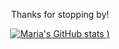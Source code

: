 <div align="center">

Thanks for stopping by!
  
</div>

<div align="center">

[![Maria's GitHub stats](https://github-readme-stats.vercel.app/api?username=mariareccoppa&show_icons=true&theme=dark)
)](https://github.com/mariareccoppa/github-readme-stats)


</div>

<!--
**mariareccoppa/mariareccoppa** is a ✨ _special_ ✨ repository because its `README.md` (this file) appears on your GitHub profile.

Here are some ideas to get you started:

- 🔭 I’m currently working on ...
- 🌱 I’m currently learning ...
- 👯 I’m looking to collaborate on ...
- 🤔 I’m looking for help with ...
- 💬 Ask me about ...
- 📫 How to reach me: ...
- 😄 Pronouns: ...
- ⚡ Fun fact: ...
-->
